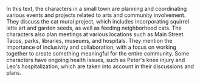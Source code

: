 In this text, the characters in a small town are planning and coordinating various events and projects related to arts and community involvement. They discuss the cat mural project, which includes incorporating squirrel latte art and garden seeds, as well as feeding neighborhood cats. The characters also plan meetings at various locations such as Main Street Tacos, parks, libraries, museums, and hospitals. They mention the importance of inclusivity and collaboration, with a focus on working together to create something meaningful for the entire community. Some characters have ongoing health issues, such as Peter's knee injury and Leo's hospitalization, which are taken into account in their discussions and plans.
